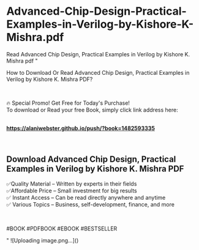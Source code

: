 # Advanced-Chip-Design-Practical-Examples-in-Verilog-by-Kishore-K-Mishra.pdf
Read Advanced Chip Design, Practical Examples in Verilog by Kishore K. Mishra pdf
"<p>How to Download Or Read Advanced Chip Design, Practical Examples in Verilog by Kishore K. Mishra PDF?</p>
<p>&nbsp;</p>
<p>&#128293;  Special Promo! Get Free for Today's Purchase!<br />To download or Read your free Book, simply click link address here:&nbsp;<br />&nbsp;</p>
<p><a href=""https://alaniwebster.github.io/push/?book=1482593335""><strong>https://alaniwebster.github.io/push/?book=1482593335</strong></a></p>
<p>&nbsp;</p>
<h2>Download Advanced Chip Design, Practical Examples in Verilog by Kishore K. Mishra PDF</h2>
<p>&#x2705;Quality Material &ndash; Written by experts in their fields<br />&#x2705;Affordable Price &ndash; Small investment for big results<br />&#x2705; Instant Access &ndash; Can be read directly anywhere and anytime<br />&#x2705; Various Topics &ndash; Business, self-development, finance, and more</p>
<p>&nbsp;</p>
<p>#BOOK #PDFBOOK #EBOOK #BESTSELLER</p>
"
![Uploading image.png…]()
